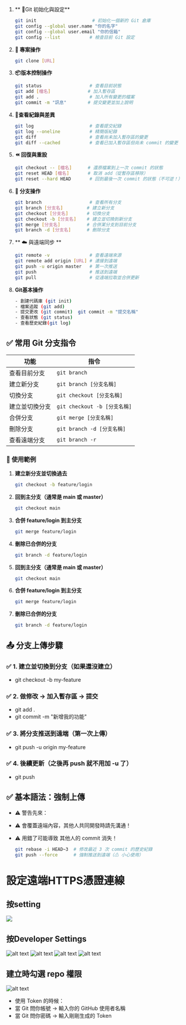 1. ** 🔧Git 初始化與設定**
    ```bash
    git init                     # 初始化一個新的 Git 倉庫
    git config --global user.name "你的名字"
    git config --global user.email "你的信箱"
    git config --list           # 檢查目前 Git 設定

2. **📂 專案操作**
    ```bash
    git clone [URL]   

3. **📦版本控制操作**
    ```bash
    git status                  # 查看目前狀態
    git add [檔名]              # 加入暫存區
    git add .                   # 加入所有變更的檔案
    git commit -m "訊息"        # 提交變更並加上說明

4. **📜查看紀錄與差異**
    ```bash
    git log                     # 查看提交紀錄
    git log --oneline           # 精簡版紀錄
    git diff                    # 查看尚未加入暫存區的變更
    git diff --cached           # 查看已加入暫存區但尚未 commit 的變更

5. **⏪ 回復與重設**
    ```bash
    git checkout -- [檔名]      # 還原檔案到上一次 commit 的狀態
    git reset HEAD [檔名]       # 取消 add（從暫存區移除）
    git reset --hard HEAD       # 回到最後一次 commit 的狀態（不可逆！）

6. **🌿 分支操作**
    ```bash
    git branch                  # 查看所有分支
    git branch [分支名]         # 建立新分支
    git checkout [分支名]       # 切換分支
    git checkout -b [分支名]    # 建立並切換到新分支
    git merge [分支名]          # 合併某分支到目前分支
    git branch -d [分支名]      # 刪除分支


7. ** ☁️ 與遠端同步 **
    ```bash
    git remote -v               # 查看遠端來源
    git remote add origin [URL] # 連接到遠端
    git push -u origin master   # 第一次推送
    git push                    # 推送到遠端
    git pull                    # 從遠端拉取並合併更新


1. **Git基本操作**
    ```bash
    - 創建代碼庫 (git init)
    - 檔案追蹤 (git add)
    - 提交更改 (git commit)  git commit -m "提交名稱"
    - 查看狀態 (git status)
    - 查看歷史紀錄(git log)

## ✅ 常用 Git 分支指令

| 功能           | 指令                               |
|----------------|------------------------------------|
| 查看目前分支   | `git branch`                       |
| 建立新分支     | `git branch [分支名稱]`             |
| 切換分支       | `git checkout [分支名稱]`           |
| 建立並切換分支 | `git checkout -b [分支名稱]`        |
| 合併分支       | `git merge [分支名稱]`              |
| 刪除分支       | `git branch -d [分支名稱]`          |
| 查看遠端分支   | `git branch -r`                    |


### 📘 使用範例

1. **建立新分支並切換過去**
   ```bash
   git checkout -b feature/login
2. **回到主分支（通常是 main 或 master）**
    ```bash
    git checkout main
3. **合併 feature/login 到主分支**
    ```bash
    git merge feature/login
4. **刪除已合併的分支**
    ```bash
    git branch -d feature/login
5. **回到主分支（通常是 main 或 master）**
    ```bash
    git checkout main
6. **合併 feature/login 到主分支**
    ```bash
    git merge feature/login
7. **刪除已合併的分支**
    ```bash
    git branch -d feature/login

## 📤 分支上傳步驟

### ✅ 1. 建立並切換到分支（如果還沒建立）
- git checkout -b my-feature
### ✅ 2. 做修改 → 加入暫存區 → 提交
- git add .
- git commit -m "新增我的功能"
### ✅ 3. 將分支推送到遠端（第一次上傳）
- git push -u origin my-feature
### ✅ 4. 後續更新（之後再 push 就不用加 -u 了）
- git push

## ✅ 基本語法：強制上傳
- ⚠️ 警告先來：
- ⚠️ 會覆蓋遠端內容，其他人共同開發時請先溝通！
- ⚠️ 用錯了可能導致 其他人的 commit 消失！

    ```bash
    git rebase -i HEAD~3  # 修改最近 3 次 commit 的歷史紀錄
    git push --force      # 強制推送到遠端（⚠ 小心使用）

# 設定遠端HTTPS憑證連線
## 按setting
![](image.png)
## 按Developer Settings
![alt text](image-1.png)
![alt text](image-2.png)
![alt text](image-3.png)
![alt text](image-4.png)
## 建立時勾選 repo 權限
![alt text](image-5.png)

- 使用 Token 的時候：
- 當 Git 問你帳號 → 輸入你的 GitHub 使用者名稱
- 當 Git 問你密碼 → 輸入剛剛生成的 Token
